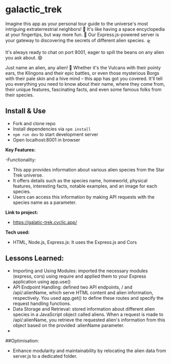 # galactic_trek
Imagine this app as your personal tour guide to the universe's most intriguing extraterrestrial neighbors! 🌌 It's like having a space encyclopedia at your fingertips, but way more fun. 🚀
Our Express.js-powered server is your gateway to discovering the secrets of different alien species. 🛸 

It's always ready to chat on port 8001, eager to spill the beans on any alien you ask about. 😄

Just name an alien, any alien! 🌠 Whether it's the Vulcans with their pointy ears, the Klingons and their epic battles, or even those mysterious Borgs with their pale skin and a hive mind – this app has got you covered. It'll tell you everything you need to know about their name, where they come from, their unique features, fascinating facts, and even some famous folks from their species.

## Install & Use
-  Fork and clone repo
-  Install dependencies via `npm install`
-  `npm run dev` to start development server
-  Open localhost:8001 in browser

**Key Features:**

-Functionality:
- This app provides information about various alien species from the Star Trek universe.
- It offers details such as the species name, homeworld, physical features, interesting facts, notable examples, and an image for each species.
- Users can access this information by making API requests with the species name as a parameter.

**Link to project:** 
- https://galatic-trek.cyclic.app/

**Tech used:** 
- HTML, Node.js, Express.js: It uses the Express.js and Cors 

## Lessons Learned:
- Importing and Using Modules:  imported the necessary modules (express, cors) using require and applied them to your Express application using app.use()
- API Endpoint Handling:  defined two API endpoints, / and /api/:alienName, which serve HTML content and alien information, respectively. You used app.get() to define these routes and specify the request handling functions.
- Data Storage and Retrieval: stored information about different alien species in a JavaScript object called aliens. When a request is made to /api/:alienName, you retrieve the requested alien's information from this object based on the provided :alienName parameter.
- 
##Optimisation:
- Enhance modularity and maintainability by relocating the alien data from server.js to a dedicated folder.
